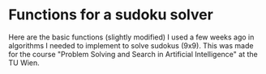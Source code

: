 # Functions for a sudoku solver
Here are the basic functions (slightly modified) I used a few weeks ago in algorithms I needed to implement to solve sudokus (9x9). This was made for the course "Problem Solving and Search in Artificial Intelligence" at the TU Wien. 
